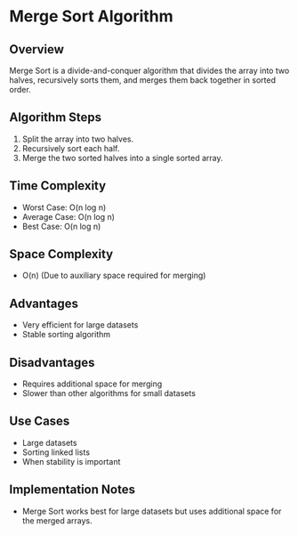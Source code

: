 # Merge Sort Algorithm

## Overview
Merge Sort is a divide-and-conquer algorithm that divides the array into two halves, recursively sorts them, and merges them back together in sorted order.

## Algorithm Steps
1. Split the array into two halves.
2. Recursively sort each half.
3. Merge the two sorted halves into a single sorted array.

## Time Complexity
- Worst Case: O(n log n)
- Average Case: O(n log n)
- Best Case: O(n log n)

## Space Complexity
- O(n) (Due to auxiliary space required for merging)

## Advantages
- Very efficient for large datasets
- Stable sorting algorithm

## Disadvantages
- Requires additional space for merging
- Slower than other algorithms for small datasets

## Use Cases
- Large datasets
- Sorting linked lists
- When stability is important

## Implementation Notes
- Merge Sort works best for large datasets but uses additional space for the merged arrays.